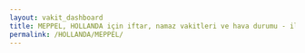 ```yaml
---
layout: vakit_dashboard
title: MEPPEL, HOLLANDA için iftar, namaz vakitleri ve hava durumu - ilçe/eyalet seç
permalink: /HOLLANDA/MEPPEL/
---
```


<script type="text/javascript">
  var GLOBAL_COUNTRY = 'HOLLANDA';
  var GLOBAL_CITY = 'MEPPEL';
  var GLOBAL_STATE = '';
  var lat = 72;
  var lon = 21;
</script>
